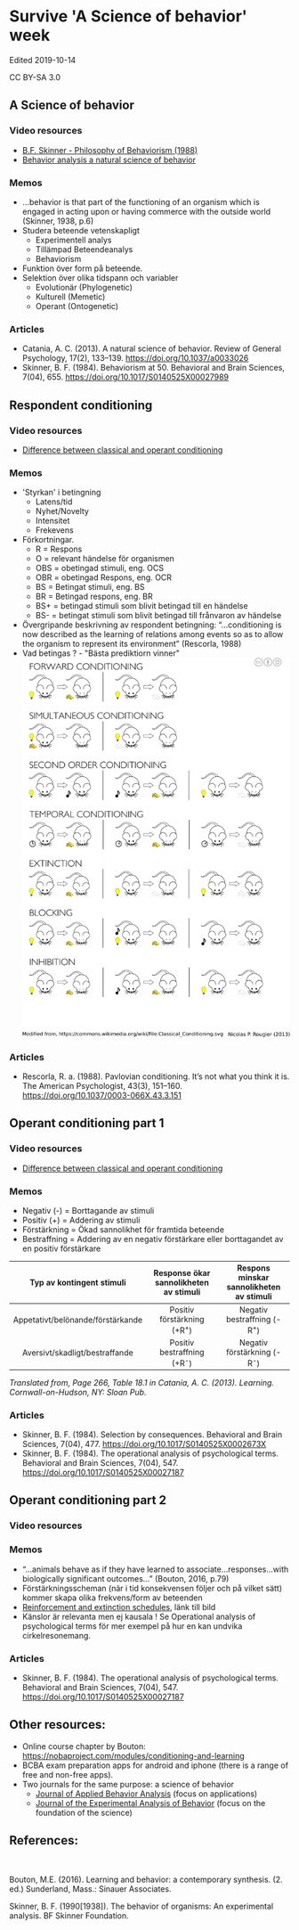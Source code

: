 # Survive 'A Science of behavior' week
Edited 2019-10-14

CC BY-SA 3.0

## A Science of behavior

### Video resources

* [B.F. Skinner - Philosophy of Behaviorism (1988)](https://www.youtube.com/watch?v=NpDmRc8-pyU)
* [Behavior analysis a natural science of behavior](https://youtu.be/_18FfTZ9_yQ)

### Memos
* …behavior is that part of the functioning of an organism which is engaged in acting upon or having commerce with the outside world (Skinner, 1938, p.6)
* Studera beteende vetenskapligt
  - Experimentell analys
  - Tillämpad Beteendeanalys
  - Behaviorism
* Funktion över form på beteende.
* Selektion över olika tidspann och variabler
  - Evolutionär (Phylogenetic)
  - Kulturell (Memetic)
  - Operant (Ontogenetic)

### Articles
* Catania, A. C. (2013). A natural science of behavior. Review of General Psychology, 17(2), 133–139. https://doi.org/10.1037/a0033026
* Skinner, B. F. (1984). Behaviorism at 50. Behavioral and Brain Sciences, 7(04), 655. https://doi.org/10.1017/S0140525X00027989

## Respondent conditioning
### Video resources
* [Difference between classical and operant conditioning](https://youtu.be/H6LEcM0E0io)

### Memos
* 'Styrkan' i betingning
  - Latens/tid
  - Nyhet/Novelty
  - Intensitet
  - Frekevens
* Förkortningar.
  - R = Respons
  - O = relevant händelse för organismen
  - OBS = obetingad stimuli, eng. OCS
  - OBR = obetingad Respons, eng. OCR
  - BS = Betingat stimuli, eng. BS
  - BR = Betingad respons, eng. BR
  - BS+ = betingad stimuli som blivit betingad till en händelse
  - BS- = betingat stimuli som blivit betingad till frånvaron av händelse
* Övergripande beskrivning av respondent betingning: “…conditioning is now described as the learning of relations among events so as to allow the organism to represent its environment” (Rescorla, 1988)
* Vad betingas ? - "Bästa prediktiorn vinner"
![Classical Conditioning memo](images/Classical_Conditioning.png)

### Articles
* Rescorla, R. a. (1988). Pavlovian conditioning. It’s not what you think it is. The American Psychologist, 43(3), 151–160. https://doi.org/10.1037/0003-066X.43.3.151

## Operant conditioning part 1

### Video resources
* [Difference between classical and operant conditioning](https://youtu.be/H6LEcM0E0io)

### Memos
* Negativ (-) = Borttagande av stimuli
* Positiv (+) = Addering av stimuli
* Förstärkning = Ökad sannolikhet för framtida beteende
* Bestraffning = Addering av en negativ förstärkare eller borttagandet av en positiv förstärkare


|     Typ av kontingent stimuli     | Response ökar sannolikheten av stimuli | Respons minskar sannolikheten av stimuli |
|:---------------------------------:|:--------------------------------------:|:----------------------------------------:|
| Appetativt/belönande/förstärkande | Positiv förstärkning (+R<sup>+</sup>)  | Negativ bestraffning (-R<sup>+</sup>)               |
| Aversivt/skadligt/bestraffande    | Positiv bestraffning (+R<sup>-</sup>)              | Negativ förstärkning (-R<sup>-</sup>)                |

*Translated from, Page 266, Table 18.1 in Catania, A. C. (2013). Learning. Cornwall-on-Hudson, NY: Sloan Pub.*


### Articles

* Skinner, B. F. (1984). Selection by consequences. Behavioral and Brain Sciences, 7(04), 477. https://doi.org/10.1017/S0140525X0002673X
* Skinner, B. F. (1984). The operational analysis of psychological terms. Behavioral and Brain Sciences, 7(04), 547. https://doi.org/10.1017/S0140525X00027187

## Operant conditioning part 2

### Video resources

### Memos

* “…animals behave as if they have learned to associate…responses…with biologically significant outcomes…” (Bouton, 2016, p.79)
* Förstärkningsscheman (när i tid konsekvensen följer och på vilket sätt) kommer skapa olika frekvens/form av beteenden
* [Reinforcement and extinction schedules](http://s-f-walker.org.uk/pubs/lr/fig6.1small.jpg), länk till bild
* Känslor är relevanta men ej kausala ! Se Operational analysis of psychological terms för mer exempel på hur en kan undvika cirkelresonemang.

### Articles

* Skinner, B. F. (1984). The operational analysis of psychological terms. Behavioral and Brain Sciences, 7(04), 547. https://doi.org/10.1017/S0140525X00027187


## Other resources:

* Online course chapter by Bouton: https://nobaproject.com/modules/conditioning-and-learning
* BCBA exam preparation apps for android and iphone (there is a range of free and non-free apps).
* Two journals for the same purpose: a science of behavior
  * [Journal of Applied Behavior Analysis](http://onlinelibrary.wiley.com/journal/10.1002/(ISSN)1938-3703) (focus on applications)
  * [Journal of the Experimental Analysis of Behavior](https://onlinelibrary.wiley.com/journal/19383711) (focus on the foundation of the science)



## References:
<br>

Bouton, M.E. (2016). Learning and behavior: a contemporary synthesis. (2. ed.) Sunderland, Mass.: Sinauer Associates.

Skinner, B. F. (1990[1938]). The behavior of organisms: An experimental analysis. BF Skinner Foundation.
